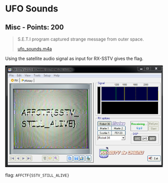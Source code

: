 # UFO Sounds

## Misc - Points: 200

> S.E.T.I program captured strange message from outer space.
>
> 
>
>  
>
> [ufo_sounds.m4a](ufo_sounds.m4a)
>

Using the satellite audio signal as input for RX-SSTV gives the flag.

![](ufo-sounds.png)

flag: `AFFCTF{SSTV_STILL_ALIVE}`